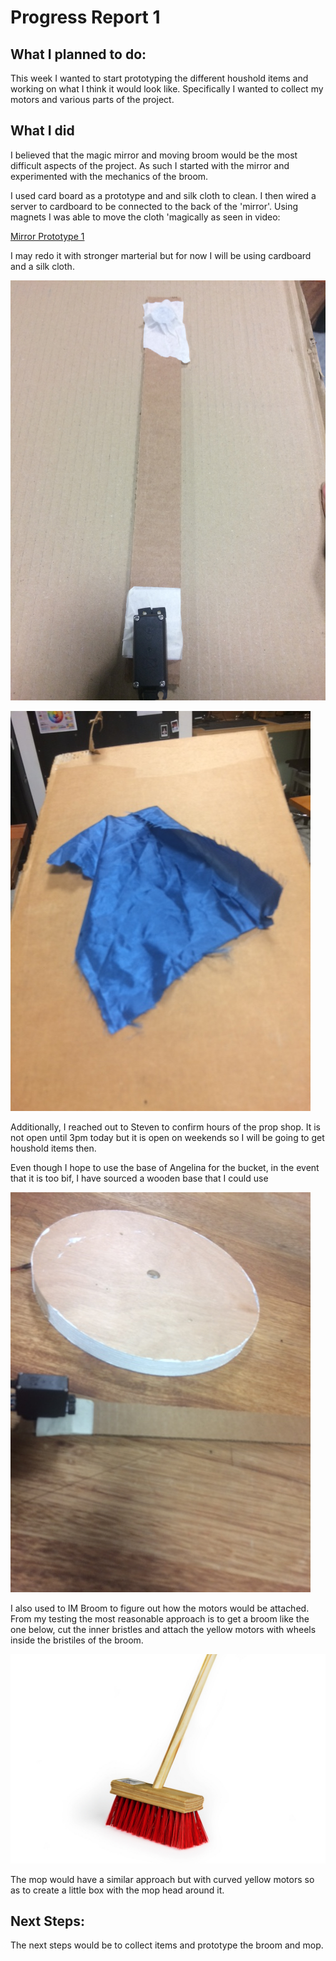 # Progress Report 1

## What I planned to do:

This week I wanted to start prototyping the different houshold items and working on what I think it would look like. Specifically I wanted to collect my motors and various parts of the project. 


## What I did

I believed that the magic mirror and moving broom would be the most difficult aspects of the project. As such I started with the mirror and experimented with the mechanics of the broom.

I used card board as a prototype and and silk cloth to clean. I then wired a server to cardboard to be connected to the back of the 'mirror'. Using magnets I was able to move the cloth 'magically as seen in video:

[Mirror Prototype 1](https://youtu.be/wDm9GexBtdc)

I may redo it with stronger marterial but for now I will be using cardboard and a silk cloth.

![](Wiper.jpg)

![](Cloth.jpg)

Additionally, I reached out to Steven to confirm hours of the prop shop. It is not open until 3pm today but it is open on weekends so I will be going to get houshold items then. 

Even though I hope to use the base of Angelina for the bucket, in the event that it is too bif, I have sourced a wooden base that I could use 

![](Base.jpg)

I also used to IM Broom to figure out how the motors would be attached. From my testing the most reasonable approach is to get a broom like the one below, cut the inner bristles and attach the yellow motors with wheels inside the bristiles of the broom. 

![](Brush.jpg)

The mop would have a similar approach but with curved yellow motors so as to create a little box with the mop head around it.

## Next Steps:

The next steps would be to collect items and prototype the broom and mop. 
